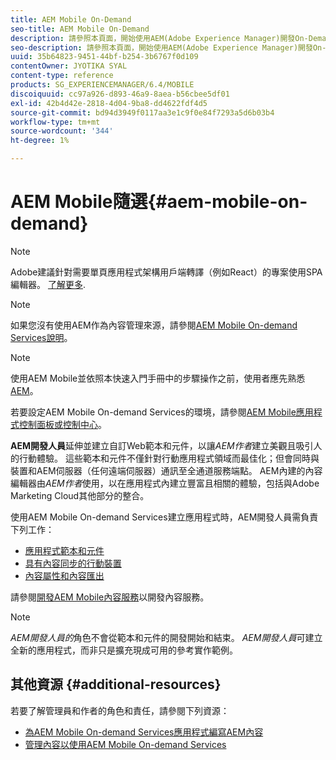 ```yaml
---
title: AEM Mobile On-Demand
seo-title: AEM Mobile On-Demand
description: 請參照本頁面，開始使用AEM(Adobe Experience Manager)開發On-Demand Services應用程式。 頁面涵蓋與應用程式開發人員相關的主題。
seo-description: 請參照本頁面，開始使用AEM(Adobe Experience Manager)開發On-Demand Services應用程式。 頁面涵蓋與應用程式開發人員相關的主題。
uuid: 35b64823-9451-44bf-b254-3b6767f0d109
contentOwner: JYOTIKA SYAL
content-type: reference
products: SG_EXPERIENCEMANAGER/6.4/MOBILE
discoiquuid: cc97a926-d893-46a9-8aea-b56cbee5df01
exl-id: 42b4d42e-2818-4d04-9ba8-dd4622fdf4d5
source-git-commit: bd94d3949f0117aa3e1c9f0e84f7293a5d6b03b4
workflow-type: tm+mt
source-wordcount: '344'
ht-degree: 1%

---
```


# AEM Mobile隨選{#aem-mobile-on-demand}

>[!NOTE]
>
>Adobe建議針對需要單頁應用程式架構用戶端轉譯（例如React）的專案使用SPA編輯器。 [了解更多](/help/sites-developing/spa-overview.md).

>[!NOTE]
>
>如果您沒有使用AEM作為內容管理來源，請參閱[AEM Mobile On-demand Services說明](https://helpx.adobe.com/digital-publishing-solution/topics.html)。

>[!NOTE]
>
>使用AEM Mobile並依照本快速入門手冊中的步驟操作之前，使用者應先熟悉[AEM](/help/sites-deploying/deploy.md)。
>
>若要設定AEM Mobile On-demand Services的環境，請參閱[AEM Mobile應用程式控制面板或控制中心](/help/mobile/mobile-apps-ondemand-application-dashboard.md)。

**AEM開發人員**&#x200B;延伸並建立自訂Web範本和元件，以讓&#x200B;*AEM作者*&#x200B;建立美觀且吸引人的行動體驗。 這些範本和元件不僅針對行動應用程式領域而最佳化；但會同時與裝置和AEM伺服器（任何遠端伺服器）通訊至全通道服務端點。 AEM內建的內容編輯器由&#x200B;*AEM作者*&#x200B;使用，以在應用程式內建立豐富且相關的體驗，包括與Adobe Marketing Cloud其他部分的整合。

使用AEM Mobile On-demand Services建立應用程式時，AEM開發人員需負責下列工作：

* [應用程式範本和元件](/help/mobile/app-templates-and-components1.md)
* [具有內容同步的行動裝置](/help/mobile/mobile-ondemand-contentsync.md)
* [內容屬性和內容匯出](/help/mobile/on-demand-content-properties-exporting.md)

請參閱[開發AEM Mobile內容服務](/help/mobile/developing-content-services.md)以開發內容服務。

>[!NOTE]
>
>*AEM開發人員的*&#x200B;角色不會從範本和元件的開發開始和結束。 *AEM開發人員*&#x200B;可建立全新的應用程式，而非只是擴充現成可用的參考實作範例。

## 其他資源 {#additional-resources}

若要了解管理員和作者的角色和責任，請參閱下列資源：

* [為AEM Mobile On-demand Services應用程式編寫AEM內容](/help/mobile/mobile-apps-ondemand.md)
* [管理內容以使用AEM Mobile On-demand Services](/help/mobile/aem-mobile.md)
